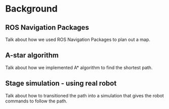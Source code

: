 # Background

## ROS Navigation Packages
Talk about how we used ROS Navigation Packages to plan out a map.

## A-star algorithm
Talk about how we implemented A* algorithm to find the shortest path.

## Stage simulation - using real robot
Talk about how to transitioned the path into a simulation that gives the robot commands to follow the path.
